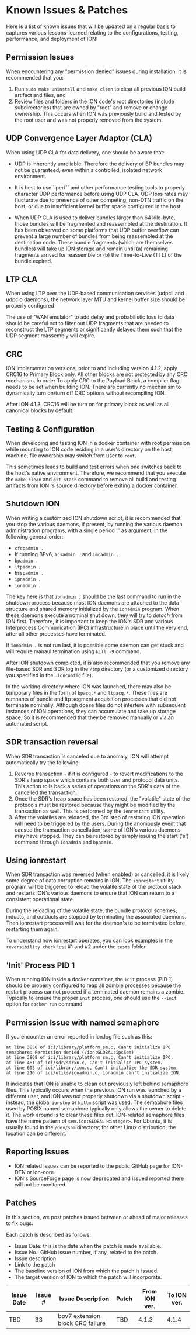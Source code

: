 # Known Issues & Patches

Here is a list of known issues that will be updated on a regular basis to captures various lessons-learned relating to the configurations, testing, performance, and deployment of ION:

## Permission Issues

When encountering any "permission denied" issues during installation, it is recommended that you:
  
1. Run `sudo make uninstall` and `make clean` to clear all previous ION build artifact and files, and
2. Review files and folders in the ION code's root directories (include subdirectories) that are owned by "root" and remove or change ownership. This occurs when ION was previously build and tested by the root user and was not properly removed from the system.

## UDP Convergence Layer Adaptor (CLA)

When using UDP CLA for data delivery, one should be aware that:

* UDP is inherently unreliable. Therefore the delivery of BP bundles may not be guaranteed, even within a controlled, isolated network environment.

* It is best to use `iperf`` and other performance testing tools to properly character UDP performance before using UDP CLA. UDP loss rates may flucturate due to presence of other competing, non-DTN traffic on the host, or due to insufficient kernel buffer space configured in the host.

* When UDP CLA is used to deliver bundles larger than 64 kilo-byte, those bundles will be fragmented and reassembled at the destination. It has been observed on some platforms that UDP buffer overflow can prevent a large number of bundles from being reassembled at the destination node. These bundle fragments (which are themselves bundles) will take up ION storage and remain until (a) remaining fragments arrived for reassemble or (b) the Time-to-Live (TTL) of the bundle expired.

## LTP CLA

When using LTP over the UDP-based communication services (udpcli and udpclo daemons), the network layer MTU and kernel buffer size should be properly configured

The use of "WAN emulator" to add delay and probabilistic loss to data should be careful not to filter out UDP fragments that are needed to reconstruct the LTP segments or significantly delayed them such that the UDP segment reassembly will expire.

## CRC

ION implementation versions, prior to and including version 4.1.2, apply CRC16 to Primary Block only. All other blocks are not protected by any CRC mechanism. In order To apply CRC to the Payload Block, a compiler flag needs to be set when building ION. There are currently no mechanism to dynamically turn on/turn off CRC options without recompiling ION. 

After ION 4.1.3, CRC16 will be turn on for primary block as well as all canonical blocks by default.

## Testing & Configuration

When developing and testing ION in a docker container with root permission while mounting to ION code residing in a user's directory on the host machine, file ownership may switch from user to `root`. 

This sometimes leads to build and test errors when one switches back to the host's native environment. Therefore, we recommend that you execute the `make clean` and `git stash` command to remove all build and testing artifacts from ION 's source directory before exiting a docker container.

## Shutdown ION

When writing a customized ION shutdown script, it is recommended that you stop the various daemons, if present, by running the various daemon administration programs, with a single period '.' as argument, in the following general order: 

* `cfdpadmin .` 
* If running BPv6, `acsadmin .` and `imcadmin .`
* `bpadmin .`
* `ltpadmin .`
* `bsspadmin .`
* `ipnadmin .`
* `ionadmin .`

The key here is that `ionadmin .` should be the last command to run in the shutdown process because most ION daemons are attached to the data structure and shared memory initialized by the `ionadmin` program. When these daemons execute a nominal shut down, they will try to _detach_ from ION first. Therefore, it is important to keep the ION's SDR and various Interprocess Communication (IPC) infrastructure in place until the very end, after all other processes have terminated.

If `ionadmin .` is not run last, it is possible some daemon can get stuck and will require manaul termination using `kill -9` command.

After ION shutdown completed, it is also recommended that you remove any file-based SDR and SDR log in the `/tmp` directory (or a customized directory you specified in the `.ionconfig` file). 

In the working directory where ION was launched, there may also be temporary files in the form of `bpacq.*` and `ltpacq.*`. These files are remnants of bundle and ltp segment acquisition processes that did not terminate nominally. Although doese files do not interfere with subsequent instances of ION operations, they can accumulate and take up storage space. So it is recommended that they be removed manually or via an automated script.

## SDR transaction reversal

When SDR transaction is canceled due to anomaly, ION will attempt automatically try the following:

1. Reverse transaction - if it is configured - to revert modifications to the SDR's heap space which contains both user and protocol data units. This action rolls back a series of operations on the SDR's data of the cancelled the transaction.
2. Once the SDR's heap space has been restored, the "volatile" state of the protocols must be restored because they might be modified by the transaction as well. This is performed by the `ionrestart` utility.
3. After the volatiles are reloaded, the 3rd step of restoring ION operation will need to be triggered by the users. During the anomously event that caused the transaction cancellation, some of ION's various daemons may have stopped. They can be restored by simply issuing the start ('s') command through `ionadmin` and `bpadmin`.

## Using ionrestart

When SDR transaction was reversed (when enabled) or cancelled, it is likely some degree of data corruption remains in ION. The `ionrestart` utility program will be triggered to reload the volatile state of the protocol stack and restarts ION's various daemons to ensure that ION can return to a consistent operational state.

During the reloading of the volatile state, the bundle protocol schemes, inducts, and outducts are stopped by terminating the associated daemons. Then ionrestart process will wait for the daemon's to be terminated before restarting them again.

To understand how ionrestart operates, you can look examples in the `reversibility check` test #1 and #2 under the `tests` folder.

## 'Init' Process PID 1

When running ION inside a docker container, the `init` process (PID 1) should be properly configured to reap all zombie processes because the restart process cannot proceed if a terminated daemon remains a zombie. Typically to ensure the proper `init` process, one should use the `--init` option for `docker run` command.

## Permission Issue with named semaphore

If you encounter an error reported in ion.log file such as this:

```text
at line 3850 of ici/library/platform_sm.c, Can't initialize IPC semaphore: Permission denied (/ion:GLOBAL:ipcSem)
at line 3868 of ici/library/platform_sm.c, Can't initialize IPC.
at line 481 of ici/sdr/sdrxn.c, Can't initialize IPC system.
at line 695 of ici/library/ion.c, Can't initialize the SDR system.
at line 216 of ici/utils/ionadmin.c, ionadmin can't initialize ION.
```

It indicates that ION is unable to clean out previously left behind semaphore files. This typically occurs when the previous ION run was launched by a different user, and ION was not properly shutdown via a shutdown script - instead, the global `ionstop` or `killm` script was used. The semaphore files used by POSIX named semaphore typically only allows the owner to delete it. The work around is to clear these files out. ION-related semaphore files have the name pattern of `sem.ion:GLOBAL:<integer>`. For Ubuntu, it is usually found in the `/dev/shm` directory; for other Linux distribution, the location can be different.

## Reporting Issues

* ION related issues can be reported to the public GitHub page for ION-DTN or ion-core.
* ION's SourceForge page is now deprecated and issued reported there will not be monitored.

## Patches

In this section, we post patches issued between or ahead of major releases to fix bugs.

Each patch is described as follows:

- Issue Date: this is the date when the patch is made available.
- Issue No.: GitHub issue number, if any, related to the patch.
- Issue description
- Link to the patch
- The baseline version of ION from which the patch is issued.
- The target version of ION to which the patch will incorporate. 

| Issue Date | Issue # | Issue Description | Patch | From ION ver. | To ION ver. |
|------------|---------|-------------------|-------|-----|-----|
| TBD | 33 | bpv7 extension block CRC failure | TBD | 4.1.3 | 4.1.4 |



